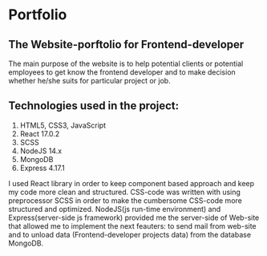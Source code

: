 # Portfolio
## The Website-porftolio for Frontend-developer
The main purpose of the website is to help potential clients or potential employees to get know the frontend developer and to make decision whether he/she suits for particular project or job. 
## Technologies used in the project:
1. HTML5, CSS3, JavaScript
2. React 17.0.2
3. SCSS 
3. NodeJS 14.x
4. MongoDB  
5. Express 4.17.1

I used React library in order to keep component based approach and keep my code more clean and structured. CSS-code was written with using preprocessor SCSS in order to make the 
cumbersome CSS-code more structured and optimized. NodeJS(js run-time environment) and Express(server-side js framework) provided me the server-side of Web-site that allowed me to 
implement the next feauters: to send mail from web-site and to unload data (Frontend-developer projects data) from the database MongoDB.

